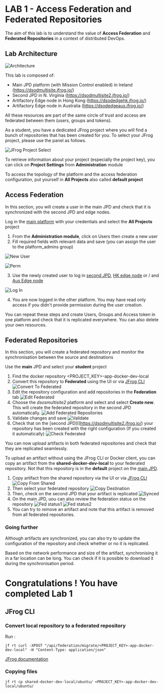 # LAB 1 - Access Federation and Federated Repositories

The aim of this lab is to understand the value of **Access Federation** and **Federated Repositories** in a context of distributed DevOps. 

## Lab Architecture

![Architecture](./assets/lab1_architecture.png)

This lab is composed of:

- Main JPD platform (with Mission Control enabled) in Ireland (https://dsodmultisite.jfrog.io/)
- Second JPD in N. Virginia (https://dsodmultisite2.jfrog.io/)
- Artifactory Edge node in Hong Kong (https://dsodedgehk.jfrog.io/)
- Artifactory Edge node in Australia (https://dsodedgeaus.jfrog.io/)

All these resources are part of the same circle of trust and access are federated between them (users, groups and tokens).

As a student, you have a dedicated JFrog project where you will find a bunch of repositories that has been created for you. To select your JFrog project, please use the panel as follows.

![JFrog Project Select](./assets/lab1_project_select.png)

To retrieve information about your project (especially the project key), you can click on **Project Settings** from **Administration** module

To access the topology of the platform and the access federation configuration, put yourself in **All Projects** also called **default project**

## Access Federation

In this section, you will create a user in the main JPD and check that it is synchronized with the second JPD and edge nodes.

Log in the [main platform](https://dsodmultisite.jfrog.io/) with your credentials and select the **All Projects** project

1. From the **Administration module**, click on Users then create a new user
2. Fill required fields with relevant data and save (you can assign the user to the platform_admins group)

![New User](./assets/lab1_create_user.png)

![Perm](./assets/lab1_user_perm.png)

3. Use the newly created user to log in [second JPD](https://dsodmultisite2.jfrog.io/), [HK edge node](ttps://dsodedgehk.jfrog.io/) or / and [Aus Edge node](https://dsodedgeaus.jfrog.io/)

![Log In](./assets/lab1_log_in_federated.png)

4. You are now logged in the other platform. You may have read only access if you didn't provide permission during the user creation. 

You can repeat these steps and create Users, Groups and Access token in one platform and check that it is replicated everywhere. You can also delete your own resources.

## Federated Repositories

In this section, you will create a federated repository and monitor the synchronisation between the source and destinations

Use the **main** JPD and select your **student** project

1. Find the docker repository <PROJECT_KEY>-app-docker-dev-local
2. Convert this repository to **Federated** using the UI or via [JFrog CLI](#convert-local-repository-to-a-federated-repository)
![Convert To Federated](./assets/lab1_convert_to_federated.png)
3. Edit the repository configuration and add repositories in the **Federation** tab
![Edit Federated](./assets/lab1_edit_federated.png)
4. Choose the *dsosmultisite2* platform and select and select **Create new**. This will create the federated repository in the second JPD automatically. 
![Add Federated Repositories](./assets/lab1_create_new_federated.png)
5. Validate changes and save
![Validate](./assets/lab1_validate_changes.png)
6. Check that on the [second JPD]((https://dsodmultisite2.jfrog.io/) your repository has been created with the right configuration (If you created it automatically)
![Check Federated](./assets/lab1_check_federated_created.png)


You can now upload artifacts in both federated repositories and check that they are replicated seamlessly.

To upload an artifact without using the JFrog CLI or Docker client, you can copy an artifact from the **shared-docker-dev-local** to your federated repository. Not that this repository is in the **default** project on the [main JPD](https://dsodmultisite.jfrog.io/).
1. Copy artifact from the shared repository via the UI or via [JFrog CLI](#copying-files)
![Copy From Shared](./assets/lab1_copy_from_shared.png)
2. Then select your federated repository
![Copy Destination](./assets/lab1_copy_destination.png)
3. Then, check on the second JPD that your artifact is replicated
![Synced](./assets/lab1_artifact_synced.png)
4. On the main JPD, uou can also review the federation status on the repository
![Fed status1](./assets/lab1_fed_status1.png)
![Fed status2](./assets/lab1_fed_status2.png)
5. You can try to remove an artifact and note that this artifact is removed from all federated repositories.

### Going further

Although artifacts are synchronized, you can also try to update the configuration of the repository and check whether or no it is replicated. 

Based on the network performance and size of the artifact, synchronising it in a far location can be long. You can check if it is possible to download it during the synchronisation period.

# Congratulations ! You have completed Lab 1

## JFrog CLI

### Convert local repository to a federated repository

Run :

    jf rt curl -XPOST "/api/federation/migrate/<PROJECT_KEY>-app-docker-dev-local" -H "Content-Type: application/json"


[JFrog documentation](https://jfrog.com/help/r/jfrog-rest-apis/convert-local-repository-to-a-federated-repository)

### Copying files

    jf rt cp shared-docker-dev-local/ubuntu/ <PROJECT_KEY>-app-docker-dev-local/ubuntu/

